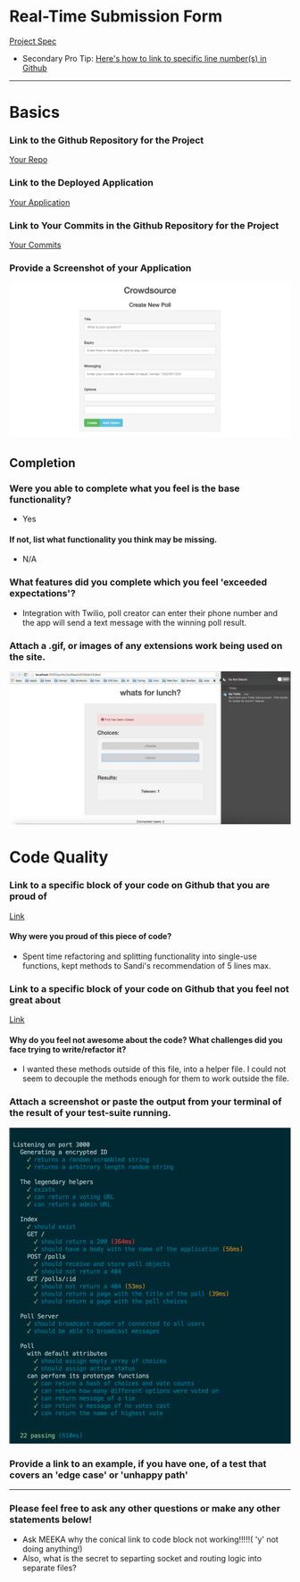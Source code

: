 # Real-Time Submission Form
[Project Spec](https://github.com/turingschool/curriculum/blob/master/source/projects/real_time.markdown)

* Secondary Pro Tip: [Here's how to link to specific line number(s) in Github](http://stackoverflow.com/questions/23821235/how-to-link-to-specific-line-number-on-github)

------

# Basics

### Link to the Github Repository for the Project
[Your Repo](https://github.com/jasonpilz/crowdsource)

### Link to the Deployed Application
[Your Application](https://turingcrowdsource.herokuapp.com/)

### Link to Your Commits in the Github Repository for the Project
[Your Commits](https://github.com/jasonpilz/crowdsource/commits/master)

### Provide a Screenshot of your Application
![crowdsource](images/jason-pilz-crowdsource-screenshot.png)

## Completion

### Were you able to complete what you feel is the base functionality?
* Yes
#### If not, list what functionality you think may be missing.
* N/A

### What features did you complete which you feel 'exceeded expectations'?
* Integration with Twilio, poll creator can enter their phone number and the app
will send a text message with the winning poll result.

### Attach a .gif, or images of any extensions work being used on the site.
![twilio](images/jason-pilz-crowdsource-twilio.png)

# Code Quality

### Link to a specific block of your code on Github that you are proud of
[Link](https://github.com/jasonpilz/crowdsource/blob/master/lib/poll.js#L19-L71)

#### Why were you proud of this piece of code?
* Spent time refactoring and splitting functionality into single-use functions,
kept methods to Sandi's recommendation of 5 lines max.

### Link to a specific block of your code on Github that you feel not great about
[Link](https://github.com/jasonpilz/crowdsource/blob/master/index.js#L93-L105)

#### Why do you feel not awesome about the code? What challenges did you face trying to write/refactor it?
* I wanted these methods outside of this file, into a helper file. I could not seem
to decouple the methods enough for them to work outside the file.

### Attach a screenshot or paste the output from your terminal of the result of your test-suite running.
![tests](images/jason-pilz-crowdsource-tests.png)

### Provide a link to an example, if you have one, of a test that covers an 'edge case' or 'unhappy path'

-----

### Please feel free to ask any other questions or make any other statements below!
* Ask MEEKA why the conical link to code block not working!!!!!( 'y' not doing anything!)
* Also, what is the secret to separting socket and routing logic into separate files?
